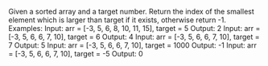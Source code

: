 Given a sorted array and a target number.
Return the index of the smallest element which is larger than target if it exists, otherwise return -1.
Examples:
Input: arr = [-3, 5, 6, 8, 10, 11, 15], target = 5
Output: 2
Input: arr = [-3, 5, 6, 6, 7, 10], target = 6
Output: 4
Input: arr = [-3, 5, 6, 6, 7, 10], target = 7
Output: 5
Input: arr = [-3, 5, 6, 6, 7, 10], target = 1000
Output: -1
Input: arr = [-3, 5, 6, 6, 7, 10], target = -5
Output: 0